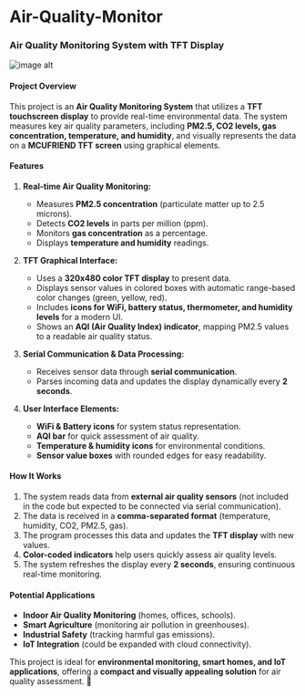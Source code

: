 # Air-Quality-Monitor
### **Air Quality Monitoring System with TFT Display**

![image alt]()

#### **Project Overview**
This project is an **Air Quality Monitoring System** that utilizes a **TFT touchscreen display** to provide real-time environmental data. The system measures key air quality parameters, including **PM2.5, CO2 levels, gas concentration, temperature, and humidity**, and visually represents the data on a **MCUFRIEND TFT screen** using graphical elements.

#### **Features**
1. **Real-time Air Quality Monitoring:**  
   - Measures **PM2.5 concentration** (particulate matter up to 2.5 microns).  
   - Detects **CO2 levels** in parts per million (ppm).  
   - Monitors **gas concentration** as a percentage.  
   - Displays **temperature and humidity** readings.  

2. **TFT Graphical Interface:**  
   - Uses a **320x480 color TFT display** to present data.  
   - Displays sensor values in colored boxes with automatic range-based color changes (green, yellow, red).  
   - Includes **icons for WiFi, battery status, thermometer, and humidity levels** for a modern UI.  
   - Shows an **AQI (Air Quality Index) indicator**, mapping PM2.5 values to a readable air quality status.  

3. **Serial Communication & Data Processing:**  
   - Receives sensor data through **serial communication**.  
   - Parses incoming data and updates the display dynamically every **2 seconds**.  

4. **User Interface Elements:**  
   - **WiFi & Battery icons** for system status representation.  
   - **AQI bar** for quick assessment of air quality.  
   - **Temperature & humidity icons** for environmental conditions.  
   - **Sensor value boxes** with rounded edges for easy readability.  

#### **How It Works**
1. The system reads data from **external air quality sensors** (not included in the code but expected to be connected via serial communication).  
2. The data is received in a **comma-separated format** (temperature, humidity, CO2, PM2.5, gas).  
3. The program processes this data and updates the **TFT display** with new values.  
4. **Color-coded indicators** help users quickly assess air quality levels.  
5. The system refreshes the display every **2 seconds**, ensuring continuous real-time monitoring.  

#### **Potential Applications**
- **Indoor Air Quality Monitoring** (homes, offices, schools).  
- **Smart Agriculture** (monitoring air pollution in greenhouses).  
- **Industrial Safety** (tracking harmful gas emissions).  
- **IoT Integration** (could be expanded with cloud connectivity).  

This project is ideal for **environmental monitoring, smart homes, and IoT applications**, offering a **compact and visually appealing solution** for air quality assessment. 🚀
